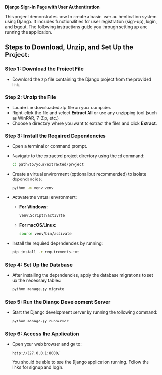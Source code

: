 **Django Sign-In Page with User Authentication**


This project demonstrates how to create a basic user authentication system using Django. It includes functionalities for user registration (sign-up), login, and logout. The following instructions guide you through setting up and running the application.

## Steps to Download, Unzip, and Set Up the Project:

### Step 1: Download the Project File
- Download the zip file containing the Django project from the provided link.

### Step 2: Unzip the File
- Locate the downloaded zip file on your computer.
- Right-click the file and select **Extract All** or use any unzipping tool (such as WinRAR, 7-Zip, etc.).
- Choose a directory where you want to extract the files and click **Extract**.

### Step 3: Install the Required Dependencies
- Open a terminal or command prompt.
- Navigate to the extracted project directory using the `cd` command:
  
  ```bash
  cd path/to/your/extracted/project
  ```

- Create a virtual environment (optional but recommended) to isolate dependencies:
  
  ```bash
  python -m venv venv
  ```

- Activate the virtual environment:

  - **For Windows:**
    ```bash
    venv\Scripts\activate
    ```

  - **For macOS/Linux:**
    ```bash
    source venv/bin/activate
    ```

- Install the required dependencies by running:

  ```bash
  pip install -r requirements.txt
  ```

### Step 4: Set Up the Database
- After installing the dependencies, apply the database migrations to set up the necessary tables:

  ```bash
  python manage.py migrate
  ```

### Step 5: Run the Django Development Server
- Start the Django development server by running the following command:

  ```bash
  python manage.py runserver
  ```

### Step 6: Access the Application
- Open your web browser and go to:

  ```
  http://127.0.0.1:8000/
  ```

  You should be able to see the Django application running. Follow the links for signup and login.
